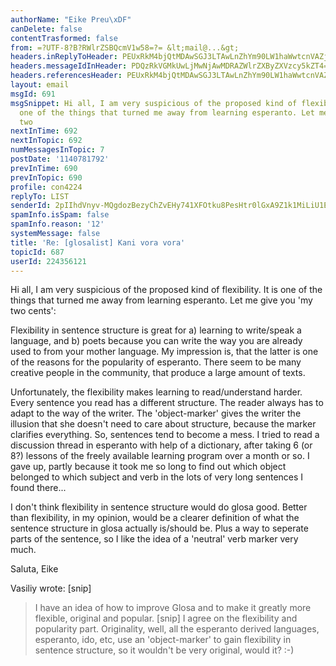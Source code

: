 ```yaml
---
authorName: "Eike Preu\xDF"
canDelete: false
contentTrasformed: false
from: =?UTF-8?B?RWlrZSBQcmV1w58=?= &lt;mail@...&gt;
headers.inReplyToHeader: PEUxRkM4bjQtMDAwSGJ3LTAwLnZhYm90LW1haWwtcnVAZjY0Lm1haWwucnU+
headers.messageIdInHeader: PDQzRkVGMkUwLjMwNjAwMDRAZWlrZXByZXVzcy5kZT4=
headers.referencesHeader: PEUxRkM4bjQtMDAwSGJ3LTAwLnZhYm90LW1haWwtcnVAZjY0Lm1haWwucnU+
layout: email
msgId: 691
msgSnippet: Hi all, I am very suspicious of the proposed kind of flexibility. It is
  one of the things that turned me away from learning esperanto. Let me give you my
  two
nextInTime: 692
nextInTopic: 692
numMessagesInTopic: 7
postDate: '1140781792'
prevInTime: 690
prevInTopic: 690
profile: con4224
replyTo: LIST
senderId: 2pIIhdVnyv-MQgdozBezyChZvEHy741XFOtku8PesHtr0lGxA9Z1k1MiLiU1Ez4PeXW_S50H1cUyzZ1JGmN16cLrP6XzAg6Le8FKSpiGKxqYfCifylQr4w
spamInfo.isSpam: false
spamInfo.reason: '12'
systemMessage: false
title: 'Re: [glosalist] Kani vora vora'
topicId: 687
userId: 224356121
---
```


Hi all,
I am very suspicious of the proposed kind of flexibility.
It is one of the things that turned me away from learning esperanto.
Let me give you 'my two cents':

Flexibility in sentence structure is great for
a) learning to write/speak a language, and
b) poets
because you can write the way you are already used to from your mother
language.
My impression is, that the latter is one of the reasons for the
popularity of esperanto. There seem to be many creative people in the
community, that produce a large amount of texts.

Unfortunately, the flexibility makes learning to read/understand harder.
Every sentence you read has a different structure. The reader always has
to adapt to the way of the writer. The 'object-marker' gives the writer
the illusion that she doesn't need to care about structure, because the
marker clarifies everything. So, sentences tend to become a mess.
I tried to read a discussion thread in esperanto with help of a
dictionary, after taking 6 (or 8?) lessons of the freely available
learning program over a month or so. I gave up, partly because it took
me so long to find out which object belonged to which subject and verb
in the lots of very long sentences I found there...

I don't think flexibility in sentence structure would do glosa good.
Better than flexibility, in my opinion, would be a clearer definition of
what the sentence structure in glosa actually is/should be. Plus a way
to seperate parts of the sentence, so I like the idea of a 'neutral'
verb marker very much.

Saluta, Eike

Vasiliy wrote:
[snip]
> I have an idea of how to improve Glosa 
> and to make it greatly more flexible, original and popular. 
[snip]
I agree on the flexibility and popularity part. Originality, well, all
the esperanto derived languages, esperanto, ido, etc, use an
'object-marker' to gain flexibility in sentence structure, so it
wouldn't be very original, would it? :-)



